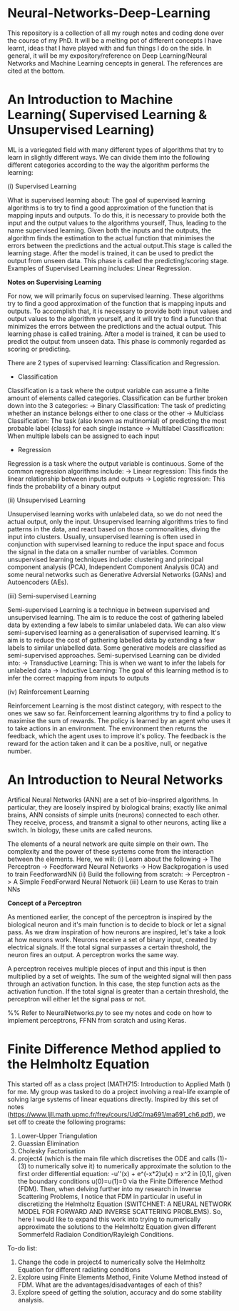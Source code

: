 # Neural-Networks-Deep-Learning
This repository is a collection of all my rough notes and coding done over the course of my PhD. It will be a melting pot of different concepts I have learnt, ideas that I have played with and fun things I do on the side. In general, it will be my expository/reference on Deep Learning/Neural Networks and Machine Learning cencepts in general. The references are cited at the bottom. 

# An Introduction to Machine Learning( Supervised Learning & Unsupervised Learning)

ML is a variegated field with many different types of algorithms that try to learn in slightly different ways. We can divide
them into the following different categories according to the way the algorithm performs the learning:

(i) Supervised Learning

What is supervised learning about: The goal of supervised learning algorithms is to try to find a good approximation of the
function that is mapping inputs and outputs. To do this, it is necessary to provide both the input and the output values to 
the algorithms yourself, Thus, leading to the name supervised learning. Given both the inputs and the outputs, the algorithm 
finds the estimation to the actual function that minimises the errors between the predictions and the actual output.This stage 
is called the learning stage. After the model is trained, it can be used to predict the output from unseen data. This phase is
called the predicting/scoring stage.  Examples of Supervised Learning includes: Linear Regression. 

**Notes on  Supervising Learning**

For now, we will primarily focus on supervised learning. These algorithms try to find a good approximation of 
the function that is mapping inputs  and outputs. To accomplish that, it is necessary to provide both input values and 
output values to the algorithm yourself, and it will try to find a function that minimizes the errors between the 
predictions and the actual output. This learning  phase is called training. After a model is trained, it can be used to
predict the output from unseen data. This phase is commonly regarded as scoring or predicting. 

There are 2 types of supervised learning: Classification and Regression. 

* Classification

Classification is a task where the output variable can assume a finite amount of elements called categories. Classification 
can be further broken down into the 3 categories: 
-> Binary Classification: The task of predicting whether an instance belongs either to one class or the other
-> Multiclass Classification: The task (also known as multinomial) of predicting the most probable label (class) for each 
single instance
-> Multilabel Classification: When multiple labels can be assigned to each input

* Regression

Regression is a task where the output variable is continuous. Some of the common regression algorithms include:
-> Linear regression: This finds the linear relationship between inputs and outputs 
-> Logistic regression: This finds the probability of a binary output

(ii) Unsupervised Learning

Unsupervised learning works with unlabeled data, so we do not need the actual output, only the input. Unsupervised learning 
algorithms tries to find patterns in the data, and react based on those commonalities, diving the input into clusters. Usually,
unsupervised learning is often used in conjunction with supervised learning to reduce the input space and focus the signal in the
data on a smaller number of variables. Common unsupervised learning techniques include: clustering and principal component analysis
(PCA), Independent Component Analysis (ICA) and some neural networks such as Generative Adversial Networks (GANs) and Autoencoders
(AEs). 


(iii) Semi-supervised Learning

Semi-supervised Learning is a technique in between supervised and unsupervised learning. The aim is to reduce the cost of
gathering labeled data by extending a few labels to similar unlabeled data. We can also view semi-supervised learning as a 
generalisation of supervised learning. It's aim is to reduce the cost of gathering labelled data by extending a few labels to similar
unlabelled data. Some generative models are classified as semi-supervised approaches. Semi-supervised Learning can be 
divided into:
-> Transductive Learning: This is when we want to infer the labels for unlabeled data 
-> Inductive Learning: The goal of this learning method is to infer the correct mapping from inputs to outputs 

(iv) Reinforcement Learning

Reinforcement Learning is the most distinct category, with respect to the ones we saw so far. Reinforcement learning algorithms
try to find a policy to maximise the sum of rewards. The policy is learned by an agent who uses it to take actions in an 
environment. The environment then returns the feedback, which the agent uses to improve it's policy. The feedback is the reward
for the action taken and it can be a positive, null, or negative number.

# An Introduction to Neural Networks

Artifical Neural Networks (ANN) are a set of bio-insprired algorithms. In particular, they are loosely inspired 
by biological brains; exactly like animal brains, ANN consists of simple units (neurons) connected to each other. They 
receive, process, and transmit a signal to other neurons, acting like a switch. In biology, these units are called 
neurons.

The elements of a neural network are  quite simple on their own. The complexity and the power of these systems come from 
the interaction between the elements. Here, we will:
(i) Learn about the following
    -> The Perceptron
    -> Feedforward Neural Networks
    -> How Backprogation is used to train FeedforwardNN
(ii) Build the following from scratch:
    -> Perceptron
    -> A Simple FeedForward Neural Network 
(iii) Learn to use Keras to train NNs

**Concept of a Perceptron**

As mentioned earlier, the concept of the perceptron is inspired by the biological neuron and it's main function is to 
decide to block or let a signal pass. As we draw inspiration of how neurons are inspired, let's take a look at how neurons
work. Neurons receive a set of binary input, created by electrical signals. If the total signal surpasses a certain 
threshold, the neuron fires an output. A perceptron works the same way. 

A perceptron receives multiple pieces of input and this input is then multiplied by a set of weights. The sum of the 
weighted signal will then pass through an activation function. In this case, the step function acts as the activation 
function. If the total signal is greater than a certain threshold, the perceptron will either let the signal pass or not.

%% Refer to NeuralNetworks.py to see my notes and code on how to implement perceptrons, FFNN from scratch and using Keras. 

# Finite Difference Method applied to the Helmholtz Equation

This started off as a class project (MATH715: Introduction to Applied Math I) for me. My group was tasked to do a project involving a real-life example of solving large systems of linear equations directly. Inspired by this set of notes (https://www.ljll.math.upmc.fr/frey/cours/UdC/ma691/ma691_ch6.pdf), we set off to create the following programs:
1) Lower-Upper Triangulation
2) Guassian Elimination
3) Cholesky Factorisation
4) project4 (which is the main file which discretises the ODE and calls (1)-(3) to numerically solve it)
to numerically approximate the solution to the first order differential equation: -u''(x) + e^(-x*2)u(x) = x^2 in [0,1], given the boundary conditions u(0)=u(1)=0 via the Finite Difference Method (FDM). Then, when delving further into my research in Inverse Scattering Problems, I notice that FDM in particular in useful in discretizing the Helmholtz Equation (SWITCHNET: A NEURAL NETWORK MODEL FOR FORWARD AND INVERSE SCATTERING PROBLEMS). So, here I would like to expand this work into trying to numerically approximate the solutions to the Helmholtz Equation given different Sommerfeld Radiaion Condition/Rayleigh Conditions.

To-do list:
1) Change the code in project4 to numerically solve the Helmholtz Equation for different radiating conditions
2) Explore using Finite Elements Method, Finite Volume Method instead of FDM. What are the advantages/disadvantages of each of this?
3) Explore speed of getting the solution, accuracy and do some stability analysis. 
